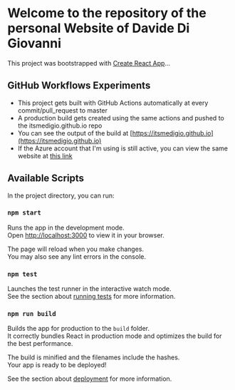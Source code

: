 # Welcome to the repository of the personal Website of Davide Di Giovanni

This project was bootstrapped with [Create React App](https://github.com/facebook/create-react-app)...

## GitHub Workflows Experiments

- This project gets built with GitHub Actions automatically at every commit/pull_request to master
- A production build gets created using the same actions and pushed to the itsmedigio.github.io repo
- You can see the output of the build at [https://itsmedigio.github.io](https://itsmedigio.github.io)
- If the Azure account that I'm using is still active, you can view the same website at [this link](https://salmon-sea-00adbae03.2.azurestaticapps.net)


## Available Scripts

In the project directory, you can run:

### `npm start`

Runs the app in the development mode.\
Open [http://localhost:3000](http://localhost:3000) to view it in your browser.

The page will reload when you make changes.\
You may also see any lint errors in the console.

### `npm test`

Launches the test runner in the interactive watch mode.\
See the section about [running tests](https://facebook.github.io/create-react-app/docs/running-tests) for more information.

### `npm run build`

Builds the app for production to the `build` folder.\
It correctly bundles React in production mode and optimizes the build for the best performance.

The build is minified and the filenames include the hashes.\
Your app is ready to be deployed!

See the section about [deployment](https://facebook.github.io/create-react-app/docs/deployment) for more information.